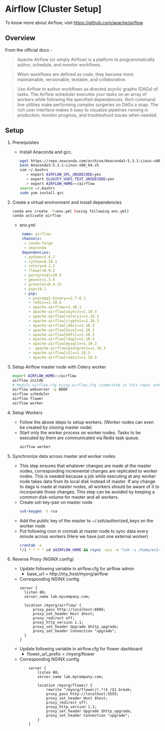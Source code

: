 # Airflow [Cluster Setup] 
To know more about Airflow, visit https://github.com/apache/airflow

## Overview

From the official docs -

> Apache Airflow (or simply Airflow) is a platform to programmatically author, schedule, and monitor workflows.

> When workflows are defined as code, they become more maintainable, versionable, testable, and collaborative.

> Use Airflow to author workflows as directed acyclic graphs (DAGs) of tasks. The Airflow scheduler executes your tasks on an array of workers while following the specified dependencies. Rich command line utilities make performing complex surgeries on DAGs a snap. The rich user interface makes it easy to visualize pipelines running in production, monitor progress, and troubleshoot issues when needed.

## Setup

1. Prerequisites
    * Install Anaconda and gcc.
        ```bash
        wget https://repo.anaconda.com/archive/Anaconda3-5.3.1-Linux-x86_64.sh
        bash Anaconda3-5.3.1-Linux-x86_64.sh
        vim ~/.bashrc
           > export AIRFLOW_GPL_UNIDECODE=yes
           > export SLUGIFY_USES_TEXT_UNIDECODE=yes
           > export AIRFLOW_HOME=~/airflow
        source ~/.bashrc
        sudo yum install gcc
        ```
    
2. Create a virtual environment and install dependencies
    ```bash
    conda env create -f=env.yml (using following env.yml)
    conda activate airflow
    ``` 
    * env.yml
        ```yaml
         name: airflow
         channels:
          - conda-forge
          - anaconda
         dependencies:
          - python=3.6.7
          - cython=0.29.1
          - celery=4.2.1
          - flower=0.9.2
          - postgresql=10.5
          - gevent=1.3.6
          - greenlet=0.4.15
          - pip=18.1
          - pip:
            - psycopg2-binary==2.7.6.1
            - redis==2.10.6
            - apache-airflow==1.10.1
            - apache-airflow[async]==1.10.3
            - apache-airflow[celery]==1.10.3
            - apache-airflow[crypto]==1.10.3
            - apache-airflow[jdbc]==1.10.3
            - apache-airflow[hive]==1.10.3
            - apache-airflow[hdfs]==1.10.3
            - apache-airflow[ldap]==1.10.3
            - apache-airflow[mysql]==1.10.3
            -  apache-airflow[postgres]==1.10.3
            - apache-airflow[s3]==1.10.3
            - apache-airflow[redis]==1.10.3
        ```
3. Setup Airflow master node with Celery worker
    ```bash
    export AIRFLOW_HOME=~/airflow
    airflow initdb
    # Modify airflow.cfg using airflow.cfg (committed in this repo) and repeat the second step again.
    airflow webserver -p 8080
    airflow scheduler
    airflow flower
    airflow worker
    ```

4. Setup Workers
    * Follow the above steps to setup workers. (Worker nodes can even be created by cloning master node)
    * Start only the worker process on worker nodes. Tasks to be executed by them are communicated via Redis task queue.
        ```bash
        airflow worker
        ```
      
5. Synchronize data across master and worker nodes
    * This step ensures that whatever changes are made at the master nodes, corresponding incremental changes are replicated to worker nodes. This is needed because a job while executing at any worker node takes data from its local disk instead of master. If any change to dags is made at master nodes, all workers should be aware of it to incorporate those changes. This step can be avoided by keeping a common disk-volume for master and all workers.
    * Create ssh key-pair on master node
        ```bash 
        ssh-keygen -t rsa
        ```
    * Add the public key of the master to ~/.ssh/authorized_keys on the worker node
    * Put following cron in crontab at master node to sync data every minute across workers (Here we have just one external worker)
        ```bash
        crontab -e
        */1 * * * * cd $AIRFLOW_HOME && rsync -avz -e "ssh -i /home/ec2-user/.ssh/id_rsa" /home/ec2-user/airflow/ ec2-user@10.0.1.140:/home/ec2-user/airflow/ --exclude=logs/
        ``` 
        
6. Reverse Proxy (NGINX config)
    * Update following variable in airflow.cfg for airflow admin
        * base_url = http://my_host/myorg/airflow
    * Corresponding NGINX config
        ```buildoutcfg
        server {
          listen 80;
          server_name lab.mycompany.com;
        
          location /myorg/airflow/ {
              proxy_pass http://localhost:8080;
              proxy_set_header Host $host;
              proxy_redirect off;
              proxy_http_version 1.1;
              proxy_set_header Upgrade $http_upgrade;
              proxy_set_header Connection "upgrade";
          }
        }
        ```
    * Update following variable in airflow.cfg for flower dashboard
        * flower_url_prefix = /myorg/flower
    * Corresponding NGINX config
        ```buildoutcfg
            server {
                listen 80;
                server_name lab.mycompany.com;
            
                location /myorg/flower/ {
                    rewrite ^/myorg/flower/(.*)$ /$1 break;
                    proxy_pass http://localhost:5555;
                    proxy_set_header Host $host;
                    proxy_redirect off;
                    proxy_http_version 1.1;
                    proxy_set_header Upgrade $http_upgrade;
                    proxy_set_header Connection "upgrade";
                }
            }
        ```
    